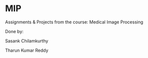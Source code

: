 # MIP
Assignments & Projects from the course: Medical Image Processing

Done by:

Sasank Chilamkurthy

Tharun Kumar Reddy
